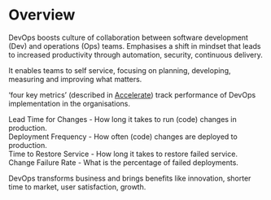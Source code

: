 # Overview

DevOps boosts culture of collaboration between software development \(Dev\) and operations \(Ops\) teams. Emphasises a shift in mindset that leads to increased productivity through automation, security, continuous delivery. 

It enables teams to self service, focusing on planning, developing, measuring and improving what matters.

‘four key metrics’ \(described in [Accelerate](https://www.amazon.com/Accelerate-Software-Performing-Technology-Organizations-ebook/dp/B07B9F83WM)\) track performance of DevOps implementation in the organisations.  
  
   Lead Time for Changes - How long it takes to run \(code\) changes in production.  
   Deployment Frequency - How often \(code\) changes are deployed to production.  
   Time to Restore Service - How long it takes to restore failed service.  
   Change Failure Rate - What is the percentage of failed deployments.

DevOps transforms business and brings benefits like innovation, shorter time to market, user satisfaction, growth.  




